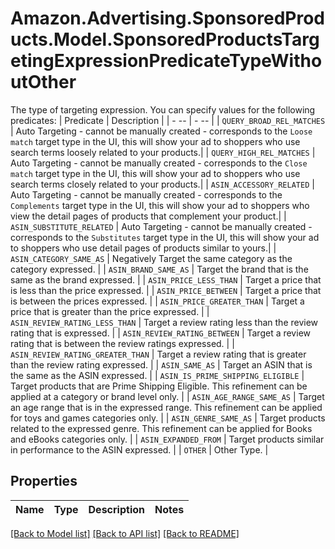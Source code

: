 # Amazon.Advertising.SponsoredProducts.Model.SponsoredProductsTargetingExpressionPredicateTypeWithoutOther
The type of targeting expression. You can specify values for the following predicates: | Predicate | Description | | - -- | - -- | | `QUERY_BROAD_REL_MATCHES` | Auto Targeting - cannot be manually created - corresponds to the `Loose match` target type in the UI, this will show your ad to shoppers who use search terms loosely related to your products.| | `QUERY_HIGH_REL_MATCHES` | Auto Targeting - cannot be manually created - corresponds to the `Close match` target type in the UI, this will show your ad to shoppers who use search terms closely related to your products.| | `ASIN_ACCESSORY_RELATED` | Auto Targeting - cannot be manually created - corresponds to the `Complements` target type in the UI, this will show your ad to shoppers who view the detail pages of products that complement your product.| | `ASIN_SUBSTITUTE_RELATED` | Auto Targeting - cannot be manually created - corresponds to the `Substitutes` target type in the UI, this will show your ad to shoppers who use detail pages of products similar to yours.| | `ASIN_CATEGORY_SAME_AS` | Negatively Target the same category as the category expressed. | | `ASIN_BRAND_SAME_AS` | Target the brand that is the same as the brand expressed. | | `ASIN_PRICE_LESS_THAN` | Target a price that is less than the price expressed. | | `ASIN_PRICE_BETWEEN` | Target a price that is between the prices expressed. | | `ASIN_PRICE_GREATER_THAN` | Target a price that is greater than the price expressed. | | `ASIN_REVIEW_RATING_LESS_THAN` | Target a review rating less than the review rating that is expressed. | | `ASIN_REVIEW_RATING_BETWEEN` | Target a review rating that is between the review ratings expressed. | | `ASIN_REVIEW_RATING_GREATER_THAN` | Target a review rating that is greater than the review rating expressed. | | `ASIN_SAME_AS` | Target an ASIN that is the same as the ASIN expressed. | | `ASIN_IS_PRIME_SHIPPING_ELIGIBLE` | Target products that are Prime Shipping Eligible. This refinement can be applied at a category or brand level only. | | `ASIN_AGE_RANGE_SAME_AS` | Target an age range that is in the expressed range. This refinement can be applied for toys and games categories only. | | `ASIN_GENRE_SAME_AS` | Target products related to the expressed genre. This refinement can be applied for Books and eBooks categories only.   | | `ASIN_EXPANDED_FROM` | Target products similar in performance to the ASIN expressed.   | | `OTHER` | Other Type.   |

## Properties

Name | Type | Description | Notes
------------ | ------------- | ------------- | -------------

[[Back to Model list]](../README.md#documentation-for-models) [[Back to API list]](../README.md#documentation-for-api-endpoints) [[Back to README]](../README.md)

